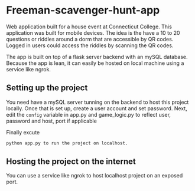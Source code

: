 # Freeman-scavenger-hunt-app
Web application built for a house event at Connecticut College. This application 
was built for mobile devices. The idea is the have a 10 to 20 questions or riddles 
around a dorm that are accessible by QR codes. Logged in users could access the 
riddles by scanning the QR codes. 

The app is built on top of a flask server backend with an mySQL database. Because the
app is lean, it can easily be hosted on local machine using a service like ngrok. 

## Setting up the project
You need have a mySQL server tunning on the backend to host this project locally. 
Once that is set up, create a user account and set password. Next, edit the `config`
variable in app.py and game_logic.py to reflect user, password and host, port if 
applicable

Finally excute

```bash
python app.py to run the project on localhost.
```

## Hosting the project on the internet
You can use a service like ngrok to host localhost project on an exposed port.
